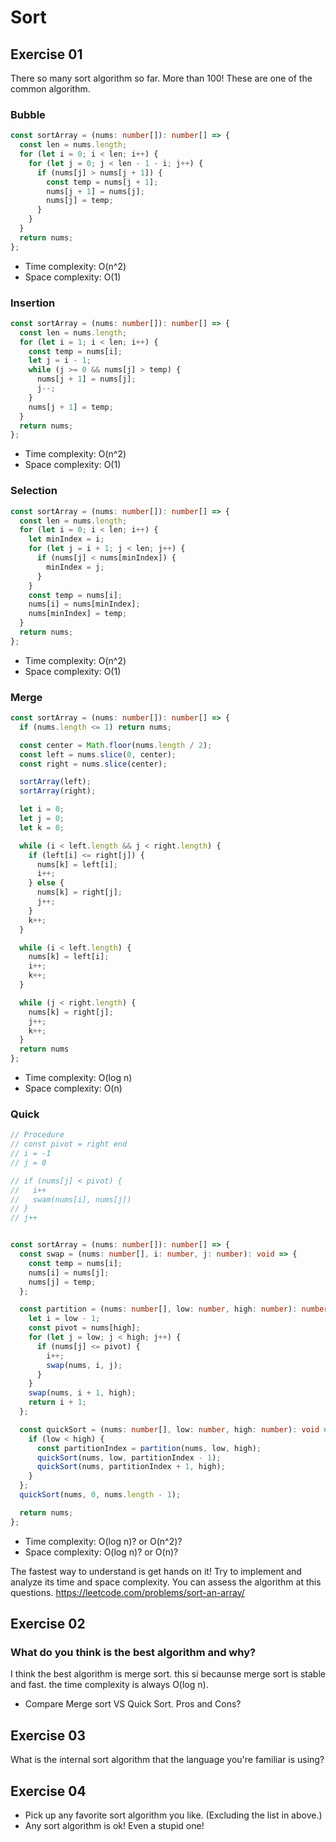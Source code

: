 # Sort

## Exercise 01
There so many sort algorithm so far. More than 100!
These are one of the common algorithm. 

### Bubble
```ts
const sortArray = (nums: number[]): number[] => {
  const len = nums.length;
  for (let i = 0; i < len; i++) {
    for (let j = 0; j < len - 1 - i; j++) {
      if (nums[j] > nums[j + 1]) {
        const temp = nums[j + 1];
        nums[j + 1] = nums[j];
        nums[j] = temp;
      }
    }
  }
  return nums;
};
```
- Time complexity: O(n^2)
- Space complexity: O(1)

### Insertion
```ts
const sortArray = (nums: number[]): number[] => {
  const len = nums.length;
  for (let i = 1; i < len; i++) {
    const temp = nums[i];
    let j = i - 1;
    while (j >= 0 && nums[j] > temp) {
      nums[j + 1] = nums[j];
      j--;
    }
    nums[j + 1] = temp;
  }
  return nums;
};
```

- Time complexity: O(n^2)
- Space complexity: O(1)

### Selection
```ts
const sortArray = (nums: number[]): number[] => {
  const len = nums.length;
  for (let i = 0; i < len; i++) {
    let minIndex = i;
    for (let j = i + 1; j < len; j++) {
      if (nums[j] < nums[minIndex]) {
        minIndex = j;
      }
    }
    const temp = nums[i];
    nums[i] = nums[minIndex];
    nums[minIndex] = temp;
  }
  return nums;
};
```
- Time complexity: O(n^2)
- Space complexity: O(1)

### Merge
```ts
const sortArray = (nums: number[]): number[] => {
  if (nums.length <= 1) return nums;

  const center = Math.floor(nums.length / 2);
  const left = nums.slice(0, center);
  const right = nums.slice(center);

  sortArray(left);
  sortArray(right);

  let i = 0;
  let j = 0;
  let k = 0;

  while (i < left.length && j < right.length) {
    if (left[i] <= right[j]) {
      nums[k] = left[i];
      i++;
    } else {
      nums[k] = right[j];
      j++;
    }
    k++;
  }

  while (i < left.length) {
    nums[k] = left[i];
    i++;
    k++;
  }

  while (j < right.length) {
    nums[k] = right[j];
    j++;
    k++;
  }
  return nums
};
```
- Time complexity: O(log n)
- Space complexity: O(n)

### Quick
```ts
// Procedure
// const pivot = right end
// i = -1
// j = 0

// if (nums[j] < pivot) {
//   i++
//   swam(nums[i], nums[j])
// }
// j++


const sortArray = (nums: number[]): number[] => {
  const swap = (nums: number[], i: number, j: number): void => {
    const temp = nums[i];
    nums[i] = nums[j];
    nums[j] = temp;
  };

  const partition = (nums: number[], low: number, high: number): number => {
    let i = low - 1;
    const pivot = nums[high];
    for (let j = low; j < high; j++) {
      if (nums[j] <= pivot) {
        i++;
        swap(nums, i, j);
      }
    }
    swap(nums, i + 1, high);
    return i + 1;
  };

  const quickSort = (nums: number[], low: number, high: number): void => {
    if (low < high) {
      const partitionIndex = partition(nums, low, high);
      quickSort(nums, low, partitionIndex - 1);
      quickSort(nums, partitionIndex + 1, high);
    }
  };
  quickSort(nums, 0, nums.length - 1);

  return nums;
};
```
- Time complexity: O(log n)? or O(n^2)?
- Space complexity: O(log n)? or O(n)?

The fastest way to understand is get hands on it!
Try to implement and analyze its time and space complexity.
You can assess the algorithm at this questions. 
https://leetcode.com/problems/sort-an-array/


## Exercise 02
### What do you think is the best algorithm and why?
I think the best algorithm is merge sort.
this si becaunse merge sort is stable and fast.
the time complexity is always O(log n).

- Compare Merge sort VS Quick Sort. Pros and Cons?

## Exercise 03
What is the internal sort algorithm that the language you're familiar is using?

## Exercise 04

- Pick up any favorite sort algorithm you like. (Excluding the list in above.)
- Any sort algorithm is ok! Even a stupid one!